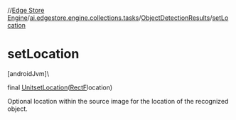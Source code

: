 //[Edge Store Engine](../../../index.md)/[ai.edgestore.engine.collections.tasks](../index.md)/[ObjectDetectionResults](index.md)/[setLocation](set-location.md)

# setLocation

[androidJvm]\

final [Unit](https://kotlinlang.org/api/latest/jvm/stdlib/kotlin/-unit/index.html)[setLocation](set-location.md)([RectF](https://developer.android.com/reference/kotlin/android/graphics/RectF.html)location)

Optional location within the source image for the location of the recognized object.
